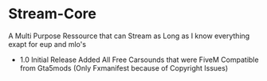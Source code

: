 # Stream-Core
A Multi Purpose Ressource that can Stream as Long as I know everything exapt for eup and mlo's 

- 1.0
Initial Release
Added All Free Carsounds that were FiveM Compatible from Gta5mods (Only Fxmanifest because of Copyright Issues)
